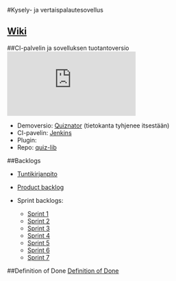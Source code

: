 #Kysely- ja vertaispalautesovellus

<h2><a href="https://github.com/kaint-ohtu/ohtu/wiki">Wiki</a></h2>

##CI-palvelin ja sovelluksen tuotantoversio
[![Build Status](http://aale.users.cs.helsinki.fi/build_pass.php)](http://ohtu.jamo.io/job/kaint-ohtu/)
<!--img src="http://aale.users.cs.helsinki.fi/build_pass.php"-->

* Demoversio: <a href="http://calm-basin-9006.herokuapp.com/">Quiznator</a> (tietokanta tyhjenee itsestään)
* CI-pavelin: <a href="http://ohtu.jamo.io/job/kaint-ohtu/">Jenkins</a>
* Plugin: 
 * Repo: <a href="https://github.com/kaint-ohtu/quiz-lib">quiz-lib</a>

##Backlogs

* <a href="https://docs.google.com/spreadsheets/d/1NO-S6iR98O8wg3iuXHDIVmKvepLFDA2Nv0UqWh41Sc8/edit?usp=sharing">Tuntikirjanpito</a>

* <a href="https://docs.google.com/spreadsheet/ccc?key=0AjyisrLSDJEqdHZzWnpfVHVWZGFKOW9veTgydU5aaUE&usp=sharing">Product backlog</a>

* Sprint backlogs:
  * <a href="https://docs.google.com/spreadsheet/ccc?key=0AjyisrLSDJEqdG5VelUtVTF2eFAyZjJsVkZaYzFiQ1E&usp=sharing">Sprint 1</a>
  * <a href="https://docs.google.com/spreadsheets/d/1cEoZrLJkv0cI50pS1OM6vQReJWMhg9mdchAknaR8skk/edit?usp=sharing">Sprint  2</a>
  * <a href="https://docs.google.com/spreadsheets/d/1Xot8hRt5YE8zuefBnMY5mBqg8NW_S08eirnrJYMIfL8/edit?usp=sharing">Sprint 3</a>
  * <a href="https://docs.google.com/spreadsheets/d/15h7aF3LZXElpEop0R7-sU7mrtbq1p-rsDrLGC2Z1RBA/edit?usp=sharing">Sprint 4</a>
  * <a href="https://docs.google.com/spreadsheets/d/1ldjfHsaW_c7F-qe8c7vX4HkAc0j9eIhzuUL79h6B39g/edit?usp=sharing">Sprint 5</a>
  * <a href="https://docs.google.com/spreadsheets/d/1TsVPghzjwTLExeELDZYZl0if5HDm0TDglQBriZx7daE/edit?usp=sharing">Sprint 6</a>
  * <a href="https://docs.google.com/spreadsheets/d/1AHW3DauwLKwvMRnd98bvYZ-Z4FcACs9uWE3qTk7iFeU/edit?usp=sharing">Sprint 7</a>

##Definition of Done
<a href="https://docs.google.com/document/d/1SwcFxa7qVOEfSLvijWc41dPDn3b5w8IVEJnMN5KYqR0/edit?usp=sharing">Definition of Done
</a>
